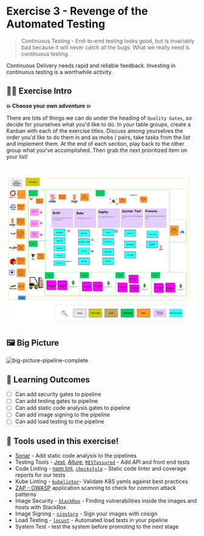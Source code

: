 # Exercise 3 - Revenge of the Automated Testing

> Continuous Testing - End-to-end testing looks good, but is invariably bad because it will never catch all the bugs. What we really need is continuous testing.

Continuous Delivery needs rapid and reliable feedback. Investing in continuous testing is a worthwhile activity.

## 👨‍🍳 Exercise Intro

**💥 Choose your own adventure 💥**

There are lots of things we can do under the heading of `Quality Gates`, so decide for yourselves what you'd like to do. In your table groups, create a Kanban with each of the exercise titles. Discuss among yourselves the order you'd like to do them in and as mobs / pairs, take tasks from the list and implement them. At the end of each section, play back to the other group what you've accomplished. Then grab the next prioritized item on your list!

![team-kanban](images/team-kanban.png)

## 🖼️ Big Picture

![big-picture-pipeline-complete](images/big-picture-pipeline-complete.jpg)

## 🔮 Learning Outcomes

- [ ] Can add security gates to pipeline
- [ ] Can add testing gates to pipeline
- [ ] Can add static code analysis gates to pipeline
- [ ] Can add image signing to the pipeline
- [ ] Can add load testing to the pipeline

## 🔨 Tools used in this exercise!

* <span style="color:blue;">[Sonar](https://www.sonarqube.org/)</span> - Add static code analysis to the pipelines
* Testing Tools - <span style="color:blue;">[Jest](https://jestjs.io/)</span>, <span style="color:blue;">[Allure](https://github.com/allure-framework/allure2)</span>, <span style="color:blue;">[`RESTassured`](https://quarkus.io/guides/getting-started-testing)</span> - Add API and front end tests
* Code Linting - <span style="color:blue;">[npm lint](https://www.npmjs.com/package/lint)</span>, <span style="color:blue;">[`checkstyle`](https://checkstyle.sourceforge.io)</span> - Static code linter and coverage reports for our tests
* Kube Linting - <span style="color:blue;">[`kubelinter`](https://github.com/stackrox/kube-linter)</span>- Validate K8S yamls against best practices
* <span style="color:blue;">[ZAP - OWASP](https://owasp.org/www-project-zap)</span> application scanning to check for common attack patterns
* Image Security - <span style="color:blue;">[`StackRox`](https://www.stackrox.com)</span> - Finding vulnerabilities inside the images and hosts with StackRox
* Image Signing - <span style="color:blue;">[`sigstore`](https://www.sigstore.dev)</span> - Sign your images with cosign
* Load Testing - <span style="color:blue;">[`locust`](https://docs.locust.io/en/stable/index.html)</span> - Automated load tests in your pipeline
* System Test - test the system before promoting to the next stage
